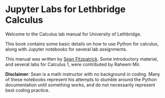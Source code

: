# Jupyter Labs for Lethbridge Calculus

Welcome to the Calculus lab manual for University of Lethbridge.

This book contains some basic details on how to use Python for calculus, 
along with Jupyter notebooks for several lab assignments.

This manual was written by [Sean Fitzpatrick](https://www.cs.uleth.ca/~fitzpat).
Some introductory material, and several labs for Calculus 1, were contributed by Raheem Mir.

**Disclaimer**: Sean is a math instructor with no background in coding.
Many of these notebooks represent his attempts to stumble around the Python documentation until something works,
and do not necessarily represent best coding practice.

```{tableofcontents}
```
